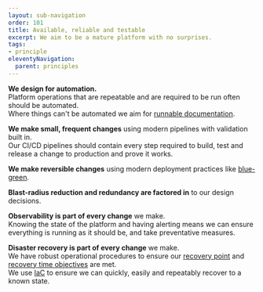 ```yaml
---
layout: sub-navigation
order: 101
title: Available, reliable and testable
excerpt: We aim to be a mature platform with no surprises.
tags:
- principle
eleventyNavigation:
  parent: principles
---
```

**We design for automation.** \
Platform operations that are repeatable and are required to be run often should be automated. \
Where things can't be automated we aim for [runnable documentation](https://github.blog/2015-10-06-runnable-documentation/).

**We make small, frequent changes** using modern pipelines with validation built in. \
Our CI/CD pipelines should contain every step required to build, test and release a change to production and prove it works.

**We make reversible changes** using modern deployment practices like [blue-green](https://docs.aws.amazon.com/whitepapers/latest/overview-deployment-options/bluegreen-deployments.html).

**Blast-radius reduction and redundancy are factored in** to our design decisions.

**Observability is part of every change** we make.\
Knowing the state of the platform and having alerting means we can ensure everything is running as it should be, and take preventative measures.

**Disaster recovery is part of every change** we make. \
We have robust operational procedures to ensure our [recovery point](https://en.wikipedia.org/wiki/Disaster_recovery#Recovery_Point_Objective) and [recovery time objectives](https://en.wikipedia.org/wiki/Disaster_recovery#Recovery_Time_Objective) are met. \
We use [IaC](https://en.wikipedia.org/wiki/Infrastructure_as_code) to ensure we can quickly, easily and repeatably recover to a known state. 
